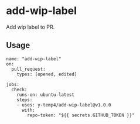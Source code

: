 # add-wip-label

Add wip label to PR.

## Usage

```
name: "add-wip-label"
on:
  pull_request:
    types: [opened, edited]

jobs:
  check:
    runs-on: ubuntu-latest
    steps:
    - uses: y-temp4/add-wip-label@v1.0.0
      with:
        repo-token: "${{ secrets.GITHUB_TOKEN }}"
```
